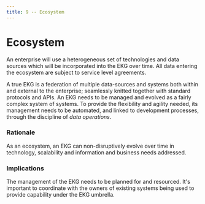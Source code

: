 ```yaml
---
title: 9 -- Ecosystem
---
```

# Ecosystem

<!--summary-start-->
An enterprise will use a heterogeneous set of technologies and data sources which
will be incorporated into the EKG over time.
All data entering the ecosystem are subject to service level agreements.
<!--summary-end-->

A true EKG is a federation of multiple data-sources and systems 
both within and external to the enterprise; seamlessly knitted together with 
standard protocols and APIs.
An EKG needs to be managed and evolved as a fairly complex system of systems. 
To provide the flexibility and agility needed, its management needs to be automated, 
and linked to development processes, through the discipline of _data operations_.

### Rationale

As an ecosystem, an EKG can non-disruptively evolve over time in technology, 
scalability and information and business needs addressed.

### Implications

The management of the EKG needs to be planned for and resourced.
It's important to coordinate with the owners of existing systems being used 
to provide capability under the EKG umbrella.
